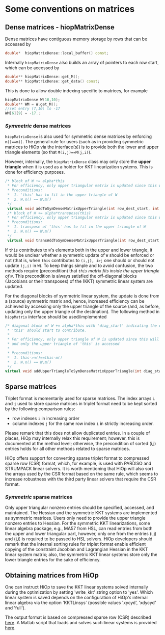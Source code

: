 # Some  conventions on matrices

## Dense matrices - hiopMatrixDense
Dense matrices have contiguous memory storage by rows that can be accessed by 
```cpp
double*  hiopMatrixDense::local_buffer() const;
```
Internally `hiopMatrixDense` also builds an array of pointers to each row start, which can be accessed by 
```cpp
double** hiopMatrixDense::get_M();
double** hiopMatrixDense::get_data() const;
```
This is done to allow double indexing specific to matrices, for example
```cpp
hiopMatrixDense W(10,10);
double** WM = W.get_M();
//set entry (7,10) to -17
WM[6][9] = -17.;
```
### *Symmetric* dense matrices 
`hiopMatrixDense` is also used for symmetric dense matrices by enforcing `n()==m()`. The general rule for users (such as in providing symmetric matrices to HiOp via the interface(s)) is to provide both the lower and upper triangle elements (so that `M(i,j)==M(j,i)`). 

However, internally, the `hiopMatrixDense` class may only store the **upper triangle** when it is used as a holder for KKT linearization systems. This is done for efficiency purposes. 

```cpp
/* block of W += alpha*this
 * For efficiency, only upper triangular matrix is updated since this will be eventually sent to LAPACK or MAGMA
 * Preconditions: 
 *  1. 'this' has to fit in the upper triangle of W 
 *  2. W.n() == W.m()
 */
 virtual void addToSymDenseMatrixUpperTriangle(int row_dest_start, int col_dest_start, double alpha, hiopMatrixDense& W) const;
 /* block of W += alpha*transpose(this)
 * For efficiency, only upper triangular matrix is updated since this will be eventually sent to LAPACK or MAGMA
 * Preconditions: 
 *  1. transpose of 'this' has to fit in the upper triangle of W 
 *  2. W.n() == W.m()
 */
 virtual void transAddToSymDenseMatrixUpperTriangle(int row_dest_start, int col_dest_start, double alpha, hiopMatrixDense& W) const;
```
If `this` contributes to `W`'s elements both in the upper and lower triangle, it would be unclear whether a symmetric update of `W` should be enforced or not (that is, when `this` contributes to `(i,j), i>j` one should or should not update `(j,i)` in `W`). To keep things simple and to avoid confusion, the two methods require (precondition) that *`this` matrix fits inside the upper triangle of `W`*. This precondition is always satisfied the off-diagonal blocks (Jacobians or their transposes) of the (KKT) symmetric linear system are updated.

For the diagonal blocks of symmetric linear system, the update is done from a (source) symmetric matrix and, hence, increased efficiency can be achieved by accessing only the upper triangle of the source (and, as before, updating only the upper triangle of the destination). The following method in `hiopMatrix` interface should be used/implemented
```cpp
/* diagonal block of W += alpha*this with 'diag_start' indicating the diagonal entry of W where
 * 'this' should start to contribute.
 * 
 * For efficiency, only upper triangle of W is updated since this will be eventually sent to LAPACK
 * and only the upper triangle of 'this' is accessed
 * 
 * Preconditions: 
 *  1. this->n()==this-m()
 *  2. W.n() == W.m()
 */
virtual void addUpperTriangleToSymDenseMatrixUpperTriangle(int diag_start, double alpha, hiopMatrixDense& W) const;
```

## Sparse matrices 
Triplet format is momentarily used for sparse matrices. The index arrays `i` and `j` used to store sparse matrices in triplet format need to be kept sorted by the following comparison rules: 
 - row indexes `i` in increasing order
 - column indexes `j` for the same row index `i` in strictly increasing order.
 
 Please remark that this does not allow duplicated entries. In a couple of places, HiOp may internally relax this requirement; however, this is  documented at the method level; otherwise, the precondition of sorted (i,j) entries holds for all other methods related to sparse matrices.
 
HiOp offers support for converting sparse triplet format to compressed sparse row (CSR) format, which, for example, is used with PARDISO and STRUMPACK linear solvers. It is worth mentioning that HiOp will also sort the arrays used by the CSR format based on the same rule, which seems to increase robustness with the third party linear solvers that require the CSR format.

### *Symmetric* sparse matrices 
Only upper triangular nonzero entries should be specified, accessed, and maintained.
The Hessian and the symmetric KKT systems are implemented as symmetric matrices. Users only need to provide the upper triangle nonzero entries to Hessian.
For the symmetric KKT linearizations, some linear algebra package, e.g., MA57 from HSL, can read entries from both the upper and lower triangular part, however, only one from the entries (i,j) and (j,i) is required to be passed to HSL solvers. 
HiOp developers should remark that the internal sorting rules for triplet format enable efficient copying of the constraint Jacobian and Lagrangian Hessian in the KKT linear system matrix; also, the symmetric KKT linear systems store only the lower triangle entries for the sake of efficiency.


## Obtaining matrices from HiOp

One can instruct HiOp to save the KKT linear systems solved internally during the optimization by setting 'write_kkt' string option to 'yes'. Which linear system is saved depends on the configuration of HiOp's internal linear algebra via the option 'KKTLinsys' (possible values 'xycyd', 'xdycyd' and 'full').

The output format is based on compressed sparse row (CSR) described [here](csr_iajaaa.md). A Matlab script that loads and solves such linear systems is provided [here](load_kkt_mat.m).
